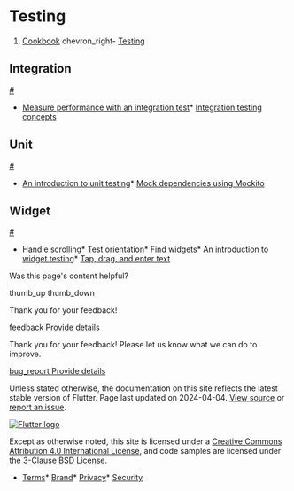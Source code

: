 Testing
=======

1. [Cookbook](/cookbook) chevron\_right- [Testing](/cookbook/testing)

Integration
-----------

[#](#integration)

* [Measure performance with an integration test](/cookbook/testing/integration/profiling/)* [Integration testing concepts](/cookbook/testing/integration/introduction/)

Unit
----

[#](#unit)

* [An introduction to unit testing](/cookbook/testing/unit/introduction/)* [Mock dependencies using Mockito](/cookbook/testing/unit/mocking/)

Widget
------

[#](#widget)

* [Handle scrolling](/cookbook/testing/widget/scrolling/)* [Test orientation](/cookbook/testing/widget/orientation/)* [Find widgets](/cookbook/testing/widget/finders/)* [An introduction to widget testing](/cookbook/testing/widget/introduction/)* [Tap, drag, and enter text](/cookbook/testing/widget/tap-drag/)

Was this page's content helpful?

thumb\_up thumb\_down

Thank you for your feedback!

 [feedback Provide details](https://github.com/flutter/website/issues/new?template=1_page_issue.yml&&page-url=https://docs.flutter.dev/cookbook/testing/&page-source=https://github.com/flutter/website/tree/main/src/content/cookbook/testing/index.md)

Thank you for your feedback! Please let us know what we can do to improve.

 [bug\_report Provide details](https://github.com/flutter/website/issues/new?template=1_page_issue.yml&&page-url=https://docs.flutter.dev/cookbook/testing/&page-source=https://github.com/flutter/website/tree/main/src/content/cookbook/testing/index.md)

Unless stated otherwise, the documentation on this site reflects the latest stable version of Flutter. Page last updated on 2024-04-04. [View source](https://github.com/flutter/website/tree/main/src/content/cookbook/testing/index.md) or [report an issue](https://github.com/flutter/website/issues/new?template=1_page_issue.yml&&page-url=https://docs.flutter.dev/cookbook/testing/&page-source=https://github.com/flutter/website/tree/main/src/content/cookbook/testing/index.md "Report an issue with this page").

[![Flutter logo](/assets/images/branding/flutter/logo+text/horizontal/white.svg)](https://flutter.dev)

Except as otherwise noted, this site is licensed under a [Creative Commons Attribution 4.0 International License](https://creativecommons.org/licenses/by/4.0/), and code samples are licensed under the [3-Clause BSD License](https://opensource.org/licenses/BSD-3-Clause).

* [Terms](/tos "Terms of use")* [Brand](/brand "Brand usage guidelines")* [Privacy](https://policies.google.com/privacy "Privacy policy")* [Security](/security "Security philosophy and practices")

   